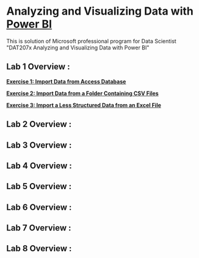 # Analyzing and Visualizing Data with **[Power BI](https://powerbi.microsoft.com/en-us/?wt.mc_id=DXLEX_edx_DAT207x)**
This is solution of Microsoft professional program for Data Scientist "DAT207x Analyzing and Visualizing Data with Power BI"

## Lab 1 Overview :
**[Exercise 1: Import Data from Access Database](https://github.com/MuhammadBilalYar/Analyzing-and-Visualizing-Data-with-Power-BI/wiki/Lab-1---Exercise-1:)**

**[Exercise 2: Import Data from a Folder Containing CSV Files](https://github.com/MuhammadBilalYar/Analyzing-and-Visualizing-Data-with-Power-BI/wiki/Lab-1---Exercise-2:)**

**[Exercise 3: Import a Less Structured Data from an Excel File](https://github.com/MuhammadBilalYar/Analyzing-and-Visualizing-Data-with-Power-BI/wiki/Lab-1---Exercise-3:)**

## Lab 2 Overview :
## Lab 3 Overview :
## Lab 4 Overview :
## Lab 5 Overview :
## Lab 6 Overview :
## Lab 7 Overview :
## Lab 8 Overview :
